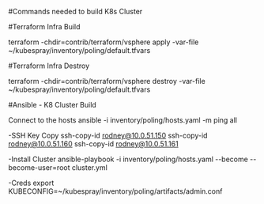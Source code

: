 #Commands needed to build K8s Cluster

#Terraform Infra Build

terraform -chdir=contrib/terraform/vsphere apply -var-file ~/kubespray/inventory/poling/default.tfvars

#Terraform Infra Destroy

terraform -chdir=contrib/terraform/vsphere destroy -var-file ~/kubespray/inventory/poling/default.tfvars

#Ansible - K8 Cluster Build

Connect to the hosts
  ansible -i inventory/poling/hosts.yaml -m ping all

-SSH Key Copy
  ssh-copy-id rodney@10.0.51.150
  ssh-copy-id rodney@10.0.51.160
  ssh-copy-id rodney@10.0.51.161

-Install Cluster
  ansible-playbook -i inventory/poling/hosts.yaml --become --become-user=root cluster.yml

-Creds
  export KUBECONFIG=~/kubespray/inventory/poling/artifacts/admin.conf
